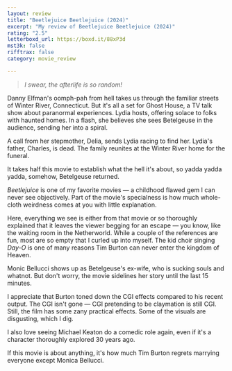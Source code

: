 ```yaml
---
layout: review
title: "Beetlejuice Beetlejuice (2024)"
excerpt: "My review of Beetlejuice Beetlejuice (2024)"
rating: "2.5"
letterboxd_url: https://boxd.it/88xP3d
mst3k: false
rifftrax: false
category: movie_review

---
```


<blockquote><i>I swear, the afterlife is so random!</i></blockquote>

Danny Elfman's oomph-pah from hell takes us through the familiar streets of Winter River, Connecticut. But it's all a set for Ghost House, a TV talk show about paranormal experiences. Lydia hosts, offering solace to folks with haunted homes. In a flash, she believes she sees Betelgeuse in the audience, sending her into a spiral.

A call from her stepmother, Delia, sends Lydia racing to find her. Lydia's father, Charles, is dead. The family reunites at the Winter River home for the funeral.

It takes half this movie to establish what the hell it's about, so yadda yadda yadda, somehow, Betelgeuse returned.

<i>Beetlejuice</i> is one of my favorite movies — a childhood flawed gem I can never see objectively. Part of the movie's specialness is how much whole-cloth weirdness comes at you with little explanation.

Here, everything we see is either from that movie or so thoroughly explained that it leaves the viewer begging for an escape — you know, like the waiting room in the Netherworld. While a couple of the references are fun, most are so empty that I curled up into myself. The kid choir singing <i>Day-O</i> is one of many reasons Tim Burton can never enter the kingdom of Heaven.

Monic Bellucci shows up as Betelgeuse's ex-wife, who is sucking souls and whatnot. But don't worry, the movie sidelines her story until the last 15 minutes.

I appreciate that Burton toned down the CGI effects compared to his recent output. The CGI isn't gone — CGI pretending to be claymation is still CGI. Still, the film has some zany practical effects. Some of the visuals are disgusting, which I dig.

I also love seeing Michael Keaton do a comedic role again, even if it's a character thoroughly explored 30 years ago.

If this movie is about anything, it's how much Tim Burton regrets marrying everyone except Monica Bellucci.